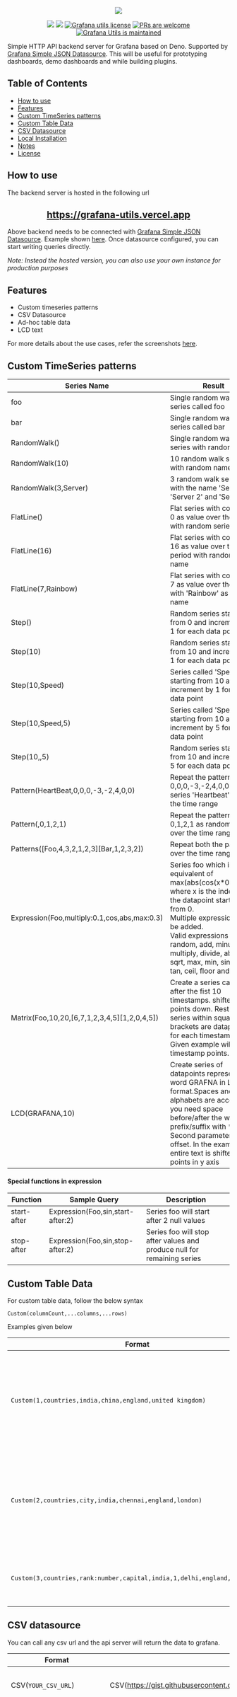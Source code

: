 <p align="center">
    <a href="https://yesoreyeram.github.io/grafana-utils"><img src="https://user-images.githubusercontent.com/153843/91980457-30664800-ed1f-11ea-859c-6337d8f22334.png"/></a>
</p>
<p align="center">
    <a href="https://github.com/yesoreyeram/grafana-utils/actions?query=workflow%3ACI" target="_blank"><img src="https://github.com/yesoreyeram/grafana-utils/workflows/CI/badge.svg"/></a>
    <a href="https://github.com/yesoreyeram/grafana-utils/issues" target="_blank"><img src="https://img.shields.io/github/issues/yesoreyeram/grafana-utils"/></a>
    <a href="https://github.com/yesoreyeram/grafana-utils/blob/master/LICENSE" target="_blank"><img src="https://img.shields.io/github/license/yesoreyeram/grafana-utils" alt="Grafana utils license" /></a>
    <a href="http://makeapullrequest.com"><img src="https://img.shields.io/badge/PRs-welcome-brightgreen.svg" alt="PRs are welcome" /></a>
    <a href="https://GitHub.com/yesoreyeram/grafana-utils/graphs/commit-activity"><img src="https://img.shields.io/badge/Maintained%3F-yes-green.svg" alt="Grafana Utils is maintained" /></a>
</p>

Simple HTTP API backend server for Grafana based on Deno. Supported by [Grafana Simple JSON Datasource](https://grafana.com/grafana/plugins/grafana-simple-json-datasource). This will be useful for prototyping dashboards, demo dashboards and while building plugins.

## Table of Contents

- [How to use](#how-to-use)
- [Features](#features)
- [Custom TimeSeries patterns](#custom-timeseries-patterns)
- [Custom Table Data](#custom-table-data)
- [CSV Datasource](#csv-datasource)
- [Local Installation](#local-installation)
- [Notes](#notes)
- [License](#license)

## How to use

The backend server is hosted in the following url

<p align="center">
    <h2 align="center">
        <a href="https://grafana-utils.vercel.app" target="_blank">https://grafana-utils.vercel.app</a>
    </h2> 
</p>

Above backend needs to be connected with [Grafana Simple JSON Datasource](https://grafana.com/grafana/plugins/grafana-simple-json-datasource). Example shown [here](https://github.com/yesoreyeram/grafana-utils/issues/1#issuecomment-685401416). Once datasource configured, you can start writing queries directly.

_Note: Instead the hosted version, you can also use your own instance for production purposes_

## Features

* Custom timeseries patterns
* CSV Datasource
* Ad-hoc table data
* LCD text

For more details about the use cases, refer the screenshots [here](https://github.com/yesoreyeram/grafana-utils/issues/1).


## Custom TimeSeries patterns

| Series Name                                  | Result                                                                                                                                                                                                                                                                                    |
| -------------------------------------------- | ----------------------------------------------------------------------------------------------------------------------------------------------------------------------------------------------------------------------------------------------------------------------------------------- |
| foo                                          | Single random walk series called foo                                                                                                                                                                                                                                                      |
| bar                                          | Single random walk series called bar                                                                                                                                                                                                                                                      |
| RandomWalk()                                 | Single random walk series with random name                                                                                                                                                                                                                                                |
| RandomWalk(10)                               | 10 random walk series with random names                                                                                                                                                                                                                                                   |
| RandomWalk(3,Server)                         | 3 random walk series with the name 'Server 1', 'Server 2' and 'Server 3'                                                                                                                                                                                                                  |
| FlatLine()                                   | Flat series with constant 0 as value over the period with random series name                                                                                                                                                                                                              |
| FlatLine(16)                                 | Flat series with constant 16 as value over the period with random series name                                                                                                                                                                                                             |
| FlatLine(7,Rainbow)                          | Flat series with constant 7 as value over the period with 'Rainbow' as series name                                                                                                                                                                                                        |
| Step()                                       | Random series starting from 0 and increment by 1 for each data point                                                                                                                                                                                                                      |
| Step(10)                                     | Random series starting from 10 and increment by 1 for each data point                                                                                                                                                                                                                     |
| Step(10,Speed)                               | Series called 'Speed' starting from 10 and increment by 1 for each data point                                                                                                                                                                                                             |
| Step(10,Speed,5)                             | Series called 'Speed' starting from 10 and increment by 5 for each data point                                                                                                                                                                                                             |
| Step(10,,5)                                  | Random series starting from 10 and increment by 5 for each data point                                                                                                                                                                                                                     |
| Pattern(HeartBeat,0,0,0,-3,-2,4,0,0)         | Repeat the pattern 0,0,0,-3,-2,4,0,0 as series 'Heartbeat' over the time range                                                                                                                                                                                                            |
| Pattern(,0,1,2,1)                            | Repeat the pattern 0,1,2,1 as random series over the time range                                                                                                                                                                                                                           |
| Patterns([Foo,4,3,2,1,2,3][Bar,1,2,3,2])     | Repeat both the patterns over the time range                                                                                                                                                                                                                                              |
| Expression(Foo,multiply:0.1,cos,abs,max:0.3) | Series foo which is equivalent of max(abs(cos(x\*0.1)),0.3) where x is the index of the datapoint starting from 0.<br/>Multiple expressions can be added. <br/>Valid expressions are random, add, minus, multiply, divide, abs, pow, sqrt, max, min, sin, cos, tan, ceil, floor and round.|
| Matrix(Foo,10,20,[6,7,1,2,3,4,5][1,2,0,4,5]) | Create a series call Foo after the fist 10 timestamps. shifted by 20 points down. Rest of the series within square brackets are datapoints for each timestamp. Given example will have 2 timestamp points.                                                                                |
| LCD(GRAFANA,10)                              | Create series of datapoints representing word GRAFNA in LCD format.Spaces and alphabets are accepted. If you need space before/after the word prefix/suffix with *. Second parameter is y offset. In the example entire text is shifted by 10 points in y axis                            | 

#### Special functions in expression

| Function | Sample Query | Description |
|--------------|--------------|---------|
| start-after | Expression(Foo,sin,start-after:2) | Series foo will start after 2 null values |
| stop-after  | Expression(Foo,sin,stop-after:2) | Series foo will stop after values and produce null for remaining series |

## Custom Table Data

For custom table data, follow the below syntax

`Custom(columnCount,...columns,...rows)`

Examples given below

| Format | Description |
|--------|-------------|
| `Custom(1,countries,india,china,england,united kingdom)` | 1 column table with column name as countries. Contains india, china, england, united kingdom as rows |
| `Custom(2,countries,city,india,chennai,england,london)` | 2 columns table with Countries and City as column names. Remaining items will spread as row items respectively. |
| `Custom(3,countries,rank:number,capital,india,1,delhi,england,3,london)` | 3 column table where second column in number format |

## CSV datasource

You can call any csv url and the api server will return the data to grafana.

| Format | Sample Query | Description |
|--------|--------------|-------------|
| CSV(`YOUR_CSV_URL`) | CSV(https://gist.githubusercontent.com/yesoreyeram/64a46b02f0bf87cb527d6270dd84ea47/raw/f4d021529650be41f594cda73e41a6242fb2ea27/sample.csv) | Read the sample.csv and returns to grafana |
| CSV(`YOUR_CSV_URL`, headers:column1:column2) | CSV(https://gist.githubusercontent.com/yesoreyeram/64a46b02f0bf87cb527d6270dd84ea47/raw/85bfe906d5eda20611496854e22ecc57a901bf4c/sample-without-header.csv, headers:Country Name:city Name) | If the csv file doesn't contain headers, provide the headers as option. You can specify n number of columns with `:` separated. |

##### Example : 

![image](https://user-images.githubusercontent.com/153843/91738169-ffafd280-eba7-11ea-809d-07e7466fd5a6.png)

More examples can be found [here](https://github.com/yesoreyeram/grafana-utils/issues/1#issuecomment-683855660)

## Local Installation

### Pre-Requisites

- Deno 1.x or higher

### Running the server

There are couple of ways you can start the server

1. Running directly from url

```
deno run --allow-net https://raw.githubusercontent.com/yesoreyeram/grafana-utils/master/mod.ts --port 8080
```

2. Running from local

```
git clone https://github.com/yesoreyeram/grafana-utils.git
cd grafana-utils
deno run --allow-net mod.ts --port 8080
```

### Configuration

There are few command line flags you can pass while starting the server to customize the server.

| Param         | Description                                                                                 |
| ------------- | ------------------------------------------------------------------------------------------- |
| `--allow-net` | This is security flag required by deno. Otherwise, server will not able to access the port. |
| `--port`      | HTTP port to start the server. If not provided, server will try to start at port 8080       |


## Notes

Timeseries data are set for auto granularity to stop abuse of the platform.

- More than 13 months range -> 1 week granularity;
- Less than 13 months range -> 1 day granularity;
- Less than 40 days range -> 1 hour granularity;
- Less than 2 days range -> 1 minute granularity;

## License

Grafana utils is licensed under the [Apache 2.0 License](./LICENSE).